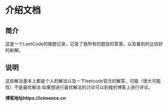 # 介绍文档

## 简介

这是一个LeetCode的做题记录，记录了我所有的题目的答案，以及看到的比较好的新解。

## 说明

这些解法基本上都是个人的解法以及一下leetcode官方的解答，可能（很大可能性）不是最优解法
如果想进行最优解法的讨论可以到我的博客上进行评论。

**博客地址https://icimence.cn**

